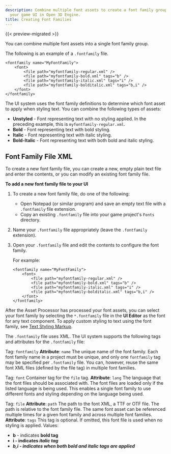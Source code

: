 ```yaml
---
description: Combine multiple font assets to create a font family group to use in
  your game UI in Open 3D Engine.
title: Creating Font Families
---
```


{{< preview-migrated >}}

You can combine multiple font assets into a single font family group.

The following is an example of a `.fontfamily` file.

```
<fontfamily name="MyFontFamily">
    <font>
        <file path="myfontfamily-regular.xml" />
        <file path="myfontfamily-bold.xml" tags="b" />
        <file path="myfontfamily-italic.xml" tags="i" />
        <file path="myfontfamily-bolditalic.xml" tags="b,i" />
    </font>
</fontfamily>
```

The UI system uses the font family definitions to determine which font asset to apply when styling text. You can combine the following types of assets:
+ **Unstyled** - Font representing text with no styling applied. In the preceding example, this is `myfontfamily-regular.xml`.
+ **Bold** - Font representing text with bold styling.
+ **Italic** - Font representing text with italic styling.
+ **Bold\-Italic** - Font representing text with both bold and italic styling.

## Font Family File XML 

To create a new font family file, you can create a new, empty plain text file and enter the contents, or you can modify an existing font family file.

**To add a new font family file to your UI**

1. To create a new font family file, do one of the following:
   + Open Notepad \(or similar program\) and save an empty text file with a `.fontfamily` file extension.
   + Copy an existing `.fontfamily` file into your game project's `Fonts` directory.

1. Name your `.fontfamily` file appropriately \(leave the `.fontfamily` extension\).

1. Open your `.fontfamily` file and edit the contents to configure the font family.

   For example:

   ```
   <fontfamily name="MyFontFamily">
       <font>
           <file path="myfontfamily-regular.xml" />
           <file path="myfontfamily-bold.xml" tags="b" />
           <file path="myfontfamily-italic.xml" tags="i" />
           <file path="myfontfamily-bolditalic.xml" tags="b,i" />
       </font>
   </fontfamily>
   ```

After the Asset Processor has processed your font assets, you can select your font family by selecting the `*.fontfamily` file in the **UI Editor** as the font for any text component. To apply custom styling to text using the font family, see [Text Styling Markup](/docs/userguide/ui/editor/components-text#ui-editor-component-text-styling-markup).

The `.fontfamily` file uses XML. The UI system supports the following tags and attributes for the `.fontfamily` file:

Tag: `fontfamily`
**Attribute**: `name`
The unique name of the font family. Each font family name in a project must be unique, and only one `fontfamily` tag may be specified per `.fontfamily` file. You can, however, reuse the same font XML files \(defined by the file tag\) in multiple font families.

Tag: `font`
Container tag for the `file` tag.
**Attribute**: `lang`
The language that the font files should be associated with. The font files are loaded only if the listed language is being used. This enables a single font family to use different fonts and styling depending on the language being used.

Tag: `file`
**Attribute**: `path`
The path to the font XML, a TTF or OTF file. The path is relative to the font family file. The same font asset can be referenced multiple times for a given font family and across multiple font families.
**Attribute**: `tags`
This tag is optional. If omitted, this font file is used when no styling is applied.
Values:
+ **b** - indicates <b> bold tag
+ **i** - indicates <i> italic tag
+ **b,i** - indicates when both <b> bold and <i> italic tags are applied
